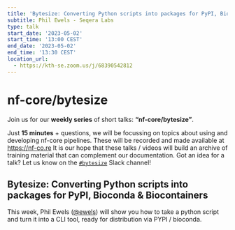 ```yaml
---
title: 'Bytesize: Converting Python scripts into packages for PyPI, Bioconda & Biocontainers'
subtitle: Phil Ewels - Seqera Labs
type: talk
start_date: '2023-05-02'
start_time: '13:00 CEST'
end_date: '2023-05-02'
end_time: '13:30 CEST'
location_url:
  - https://kth-se.zoom.us/j/68390542812
---
```


# nf-core/bytesize

Join us for our **weekly series** of short talks: **“nf-core/bytesize”**.

Just **15 minutes** + questions, we will be focussing on topics about using and developing nf-core pipelines.
These will be recorded and made available at <https://nf-co.re>
It is our hope that these talks / videos will build an archive of training material that can complement our documentation. Got an idea for a talk? Let us know on the [`#bytesize`](https://nfcore.slack.com/channels/bytesize) Slack channel!

## Bytesize: Converting Python scripts into packages for PyPI, Bioconda & Biocontainers

This week, Phil Ewels ([@ewels]()) will show you how to take a python script and turn it into a CLI tool, ready for distribution via PYPI / bioconda.
